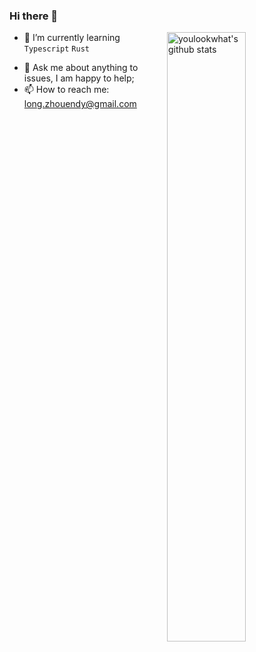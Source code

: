 

### Hi there 👋
 <img img align="right" alt="youlookwhat's github stats" width="50%" src="https://github-readme-stats.vercel.app/api?username=EndyZhou&show_icons=true&hide=issues&bg_color=0D1117&text_color=c9d1d9&icon_color=ff3860&title_color=7957d5&hide_border=true&count_private=true" alt="EndyZhou's github stats"/>
 
<!-- - ❤️ I'm a Front-End Engineer -->
<!-- - 🔭 I’m currently working on WuHan China🇨🇳  -->
- 🌱 I’m currently learning `Typescript` `Rust`
<!-- - 📚 My blog：[Zhou](http://blog) -->
- 💬 Ask me about anything to issues, I am happy to help;
- 📫 How to reach me: long.zhouendy@gmail.com


<!--
**EndyZhou/EndyZhou** is a ✨ _special_ ✨ repository because its `README.md` (this file) appears on your GitHub profile.

Here are some ideas to get you started:

- 🔭 I’m currently working on ...
- 🌱 I’m currently learning ...
- 👯 I’m looking to collaborate on ...
- 🤔 I’m looking for help with ...
- 💬 Ask me about ...
- 📫 How to reach me: ...
- 😄 Pronouns: ...
- ⚡ Fun fact: ...
-->
